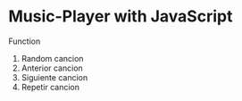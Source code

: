 # Music-Player with JavaScript

Function
1) Random cancion
2) Anterior cancion
3) Siguiente cancion
4) Repetir cancion


